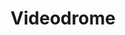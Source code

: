 ---
title: "Videodrome"
year: 1983
rating: 4
stars: "★★★★"
rewatched: false
permalink: "videodrome"
watched_on: 2023-11-03
---